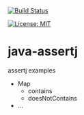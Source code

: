 [![Build Status](https://travis-ci.org/claudioaltamura/java-assertj.svg?branch=master)](https://travis-ci.org/claudioaltamura/java-assertj)

[![License: MIT](https://img.shields.io/badge/License-MIT-yellow.svg)](https://opensource.org/licenses/MIT)

# java-assertj
assertj examples

* Map
    * contains
    * doesNotContains
* ...
